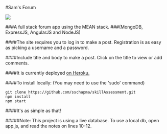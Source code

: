 #Sam's Forum

![](http://sschapman.com/imgs/gifs/reddit-clone.gif)

###A full stack forum app using the MEAN stack.
###(MongoDB, ExpressJS, AngularJS and NodeJS)

####The site requires you to log in to make a post. Registration is as easy as picking a username and a password.

####Include title and body to make a post. Click on the title to view or add comments.

####It is currently deployed [on Heroku.](http://powerful-shore-29891.herokuapp.com/)

####To install locally: (You may need to use the 'sudo' command)

    git clone https://github.com/sschapma/skillAssessment.git
    npm install
    npm start

####It's as simple as that!

#####Note: This project is using a live database. To use a local db, open app.js, and read the notes on lines 10-12.

